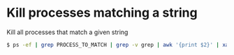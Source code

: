 # Kill processes matching a string

Kill all processes that match a given string

```bash
$ ps -ef | grep PROCESS_TO_MATCH | grep -v grep | awk '{print $2}' | xargs kill -9
```

